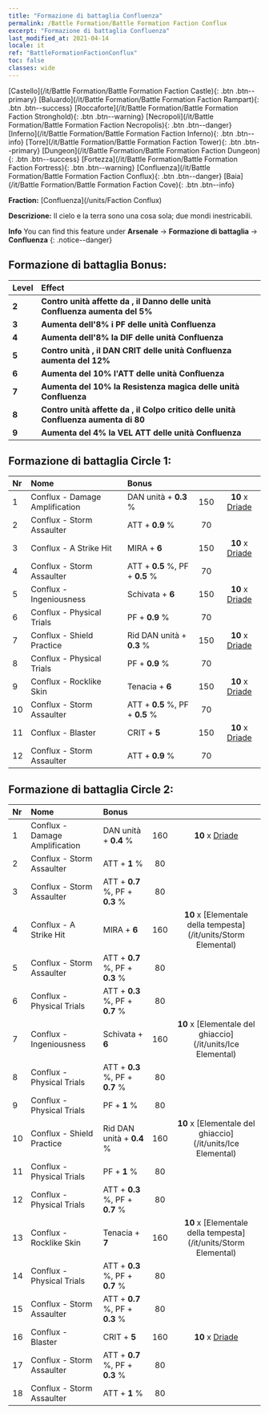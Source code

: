 ```yaml
---
title: "Formazione di battaglia Confluenza"
permalink: /Battle Formation/Battle Formation Faction Conflux
excerpt: "Formazione di battaglia Confluenza"
last_modified_at: 2021-04-14
locale: it
ref: "BattleFormationFactionConflux"
toc: false
classes: wide
---
```

 [Castello](/it/Battle Formation/Battle Formation Faction Castle){: .btn .btn--primary} [Baluardo](/it/Battle Formation/Battle Formation Faction Rampart){: .btn .btn--success} [Roccaforte](/it/Battle Formation/Battle Formation Faction Stronghold){: .btn .btn--warning} [Necropoli](/it/Battle Formation/Battle Formation Faction Necropolis){: .btn .btn--danger} [Inferno](/it/Battle Formation/Battle Formation Faction Inferno){: .btn .btn--info} [Torre](/it/Battle Formation/Battle Formation Faction Tower){: .btn .btn--primary} [Dungeon](/it/Battle Formation/Battle Formation Faction Dungeon){: .btn .btn--success} [Fortezza](/it/Battle Formation/Battle Formation Faction Fortress){: .btn .btn--warning} [Confluenza](/it/Battle Formation/Battle Formation Faction Conflux){: .btn .btn--danger} [Baia](/it/Battle Formation/Battle Formation Faction Cove){: .btn .btn--info} 

  **Fraction:** [Confluenza](/units/Faction Conflux)

  **Descrizione:** Il cielo e la terra sono una cosa sola; due mondi inestricabili.

**Info** You can find this feature under **Arsenale** -> **Formazione di battaglia** -> **Confluenza** 
{: .notice--danger}

## Formazione di battaglia Bonus:

  | Level |         Effect        |
  |:------|:---------------------|
  | **2** | **Contro unità affette da <Combustione>, il Danno delle unità Confluenza aumenta del 5%** |
  | **3** | **Aumenta dell'8% i PF delle unità Confluenza** |
  | **4** | **Aumenta dell'8% la DIF delle unità Confluenza** |
  | **5** | **Contro unità <congelate>, il DAN CRIT delle unità Confluenza aumenta del 12%** |
  | **6** | **Aumenta del 10% l'ATT delle unità Confluenza** |
  | **7** | **Aumenta del 10% la Resistenza magica delle unità Confluenza** |
  | **8** | **Contro unità affette da <Stordimento>, il Colpo critico delle unità Confluenza aumenta di 80** |
  | **9** | **Aumenta del 4% la VEL ATT delle unità Confluenza** |

## Formazione di battaglia Circle 1:

  |  Nr  |  Nome   |  Bonus  | <i class="fas fa-flask"/>  |  <i class="fab fa-optin-monster"/> |
  |:-----|:--------------------|:---------|:-----------------:|:----------------:|
  | 1 | Conflux - Damage Amplification | DAN unità + **0.3** % | 150 |  **10** x [Driade](/it/units/Sprite) |
  | 2 | Conflux - Storm Assaulter | ATT + **0.9** % | 70 |   |
  | 3 | Conflux - A Strike Hit | MIRA + **6**  | 150 |  **10** x [Driade](/it/units/Sprite) |
  | 4 | Conflux - Storm Assaulter | ATT + **0.5** %, PF + **0.5** % | 70 |   |
  | 5 | Conflux - Ingeniousness | Schivata + **6**  | 150 |  **10** x [Driade](/it/units/Sprite) |
  | 6 | Conflux - Physical Trials | PF + **0.9** % | 70 |   |
  | 7 | Conflux - Shield Practice | Rid DAN unità + **0.3** % | 150 |  **10** x [Driade](/it/units/Sprite) |
  | 8 | Conflux - Physical Trials | PF + **0.9** % | 70 |   |
  | 9 | Conflux - Rocklike Skin | Tenacia + **6**  | 150 |  **10** x [Driade](/it/units/Sprite) |
  | 10 | Conflux - Storm Assaulter | ATT + **0.5** %, PF + **0.5** % | 70 |   |
  | 11 | Conflux - Blaster | CRIT + **5**  | 150 |  **10** x [Driade](/it/units/Sprite) |
  | 12 | Conflux - Storm Assaulter | ATT + **0.9** % | 70 |   |
  


## Formazione di battaglia Circle 2:

  |  Nr  |  Nome   |  Bonus  | <i class="fas fa-flask"/>  |  <i class="fab fa-optin-monster"/> |
  |:-----|:--------------------|:---------|:-----------------:|:----------------:|
  | 1 | Conflux - Damage Amplification | DAN unità + **0.4** % | 160 |  **10** x [Driade](/it/units/Sprite) |
  | 2 | Conflux - Storm Assaulter | ATT + **1** % | 80 |   |
  | 3 | Conflux - Storm Assaulter | ATT + **0.7** %, PF + **0.3** % | 80 |   |
  | 4 | Conflux - A Strike Hit | MIRA + **6**  | 160 |  **10** x [Elementale della tempesta](/it/units/Storm Elemental) |
  | 5 | Conflux - Storm Assaulter | ATT + **0.7** %, PF + **0.3** % | 80 |   |
  | 6 | Conflux - Physical Trials | ATT + **0.3** %, PF + **0.7** % | 80 |   |
  | 7 | Conflux - Ingeniousness | Schivata + **6**  | 160 |  **10** x [Elementale del ghiaccio](/it/units/Ice Elemental) |
  | 8 | Conflux - Physical Trials | ATT + **0.3** %, PF + **0.7** % | 80 |   |
  | 9 | Conflux - Physical Trials | PF + **1** % | 80 |   |
  | 10 | Conflux - Shield Practice | Rid DAN unità + **0.4** % | 160 |  **10** x [Elementale del ghiaccio](/it/units/Ice Elemental) |
  | 11 | Conflux - Physical Trials | PF + **1** % | 80 |   |
  | 12 | Conflux - Physical Trials | ATT + **0.3** %, PF + **0.7** % | 80 |   |
  | 13 | Conflux - Rocklike Skin | Tenacia + **7**  | 160 |  **10** x [Elementale della tempesta](/it/units/Storm Elemental) |
  | 14 | Conflux - Physical Trials | ATT + **0.3** %, PF + **0.7** % | 80 |   |
  | 15 | Conflux - Storm Assaulter | ATT + **0.7** %, PF + **0.3** % | 80 |   |
  | 16 | Conflux - Blaster | CRIT + **5**  | 160 |  **10** x [Driade](/it/units/Sprite) |
  | 17 | Conflux - Storm Assaulter | ATT + **0.7** %, PF + **0.3** % | 80 |   |
  | 18 | Conflux - Storm Assaulter | ATT + **1** % | 80 |   |
  

